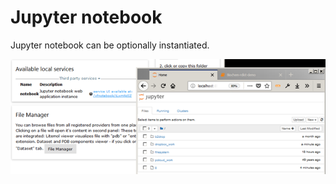# Jupyter notebook

Jupyter notebook can be optionally instantiated.

![](../../../.gitbook/assets/image.png)

